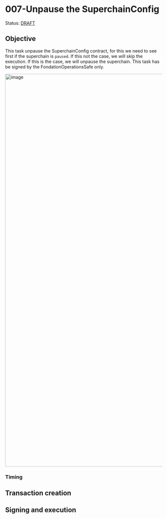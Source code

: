 # 007-Unpause the SuperchainConfig

Status: [DRAFT]()

## Objective

This task unpause the SuperchainConfig contract, for this we need to see first if the superchain is `paused`. If this not the case, we will skip the execution. If this is the case, we will unpause the superchain. 
This task has be signed by the FondationOperationsSafe only.

<img width="1257" alt="image" src="https://github.com/user-attachments/assets/ddc9b120-5ab8-4bad-96e3-cfdcad2371ad" />

### Timing

## Transaction creation

## Signing and execution



